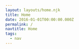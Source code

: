 ```yaml
---
layout: layouts/home.njk
title: Home
date: 2016-01-01T00:00:00.000Z
permalink: /
navtitle: Home
tags:
  - nav
---
```


